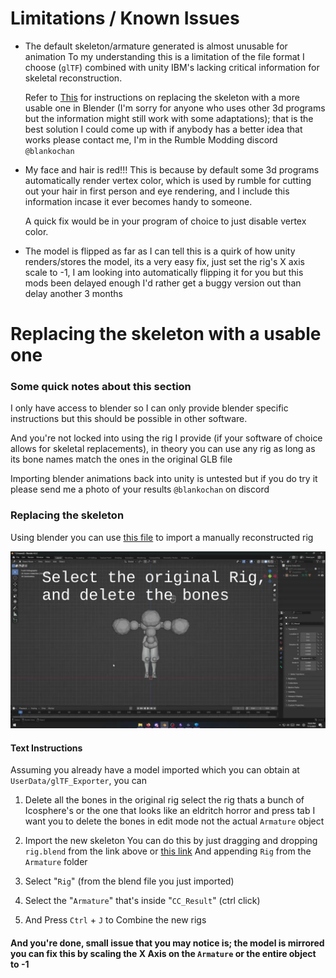 # Limitations / Known Issues
* The default skeleton/armature generated is almost unusable for animation 
	To my understanding this is a limitation of the file format I choose (`glTF`) combined with unity IBM's lacking critical information for skeletal reconstruction.
	
	Refer to [This](#replacing-the-skeleton-with-a-usable-one) for instructions on replacing the skeleton with a more usable one in Blender
	(I'm sorry for anyone who uses other 3d programs but the information might still work with some adaptations);
	that is the best solution I could come up with if anybody has a better idea that works please contact me, I'm in the Rumble Modding discord `@blankochan`

* My face and hair is red!!!
	This is because by default some 3d programs automatically render vertex color, which is used by rumble for cutting out your hair in first person and eye rendering, and I include this information incase it ever becomes handy to someone.
	
	A quick fix would be in your program of choice to just disable vertex color.

* The model is flipped
	as far as I can tell this is a quirk of how unity renders/stores the model, its a very easy fix, just set the rig's X axis scale to -1, I am looking into automatically flipping it for you but this mods been delayed enough I'd rather get a buggy version out than delay another 3 months


# Replacing the skeleton with a usable one
### Some quick notes about this section
I only have access to blender so I can only provide blender specific instructions but this should be possible in other software.

And you're not locked into using the rig I provide (if your software of choice allows for skeletal replacements), in theory you can use any rig as long as its bone names match the ones in the original GLB file

Importing blender animations back into unity is untested but if you do try it please send me a photo of your results `@blankochan` on discord
### Replacing the skeleton
Using blender you can use [this file](https://github.com/blankochan/glTF-Exporter/raw/refs/heads/main/Tutorial/rig.blend) to import a manually reconstructed rig

<img alt="Video Tutorial" src="https://github.com/blankochan/glTF-Exporter/raw/refs/heads/main/Tutorial/exporter.webp">

#### Text Instructions
Assuming you already have a model imported which you can obtain at `UserData/glTF_Exporter`, you can
1. Delete all the bones in the original rig 
	select the rig thats a bunch of Icosphere's or the one that looks like an eldritch horror and press tab
	I want you to delete the bones in edit mode not the actual `Armature` object

2. Import the new skeleton
	You can do this by just dragging and dropping `rig.blend` from the link above or [this link](https://github.com/blankochan/glTF-Exporter/raw/refs/heads/main/Tutorial/rig.blend)
	And appending `Rig` from the `Armature` folder

3. Select "`Rig`" (from the blend file you just imported)

4. Select the "`Armature`" that's inside "`CC_Result`" (ctrl click)

5. And Press `Ctrl` + `J` to Combine the new rigs
#### And you're done, small issue that you may notice is; the model is mirrored you can fix this by scaling the X Axis on the `Armature` or the entire object to -1